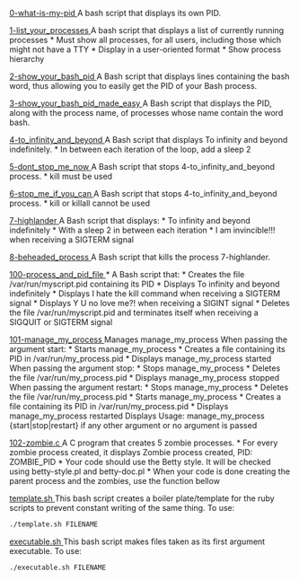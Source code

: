 [ 0-what-is-my-pid ](./0-what-is-my-pid) A bash script that displays its own PID.

[ 1-list_your_processes ](./1-list_your_processes)
    A bash script that displays a list of currently running processes
    * Must show all processes, for all users, including those which might not have a TTY
    * Display in a user-oriented format
    * Show process hierarchy

[ 2-show_your_bash_pid ](./2-show_your_bash_pid) A Bash script that displays lines containing the bash word, thus allowing you to easily get the PID of your Bash process.

[ 3-show_your_bash_pid_made_easy ](./3-show_your_bash_pid_made_easy) A Bash script that displays the PID, along with the process name, of processes whose name contain the word bash.

[ 4-to_infinity_and_beyond ](./4-to_infinity_and_beyond)
    A Bash script that displays To infinity and beyond indefinitely.
    * In between each iteration of the loop, add a sleep 2

[ 5-dont_stop_me_now ](./5-dont_stop_me_now)
    A Bash script that stops 4-to_infinity_and_beyond process.
    * kill must be used

[ 6-stop_me_if_you_can ](./6-stop_me_if_you_can)
    A Bash script that stops 4-to_infinity_and_beyond process.
    * kill or killall cannot be used

[ 7-highlander ](./7-highlander)
    A Bash script that displays:
    * To infinity and beyond indefinitely
    * With a sleep 2 in between each iteration
    * I am invincible!!! when receiving a SIGTERM signal

[ 8-beheaded_process ](./8-beheaded_process)
    A Bash script that kills the process 7-highlander.

[ 100-process_and_pid_file ](./100-process_and_pid_file)
    * A Bash script that:
    * Creates the file /var/run/myscript.pid containing its PID
    * Displays To infinity and beyond indefinitely
    * Displays I hate the kill command when receiving a SIGTERM signal
    * Displays Y U no love me?! when receiving a SIGINT signal
    * Deletes the file /var/run/myscript.pid and terminates itself when receiving a SIGQUIT or SIGTERM signal

[ 101-manage_my_process ](./101-manage_my_process)
    Manages manage_my_process
When passing the argument start:
    * Starts manage_my_process
    * Creates a file containing its PID in /var/run/my_process.pid
    * Displays manage_my_process started
When passing the argument stop:
    * Stops manage_my_process
    * Deletes the file /var/run/my_process.pid
    * Displays manage_my_process stopped
When passing the argument restart:
    * Stops manage_my_process
    * Deletes the file /var/run/my_process.pid
    * Starts manage_my_process
    * Creates a file containing its PID in /var/run/my_process.pid
    * Displays manage_my_process restarted
Displays Usage: manage_my_process {start|stop|restart} if any other argument or no argument is passed

[ 102-zombie.c ](./102-zombie.c)
    A C program that creates 5 zombie processes.
    * For every zombie process created, it displays Zombie process created, PID: ZOMBIE_PID
    * Your code should use the Betty style. It will be checked using betty-style.pl and betty-doc.pl
    * When your code is done creating the parent process and the zombies, use the function bellow

[ template.sh ](./template.sh)
This bash script creates a boiler plate/template for the ruby scripts to prevent constant writing of the same thing.
To use:
```bash
./template.sh FILENAME
```

[ executable.sh ](./executable.sh)
This bash script makes files taken as its first argument executable.
To use:
```bash
./executable.sh FILENAME
```

